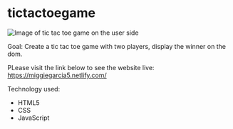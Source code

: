 # tictactoegame
![Image of tic tac toe game on the user side](https://github.com/miggiegarcia/tictactoegame/blob/master/img/gitimage.png)

Goal: Create a tic tac toe game with two players, display the winner on the dom. 

PLease visit the link below to see the website live: 
https://miggiegarcia5.netlify.com/

Technology used: 
- HTML5
- CSS 
- JavaScript 
